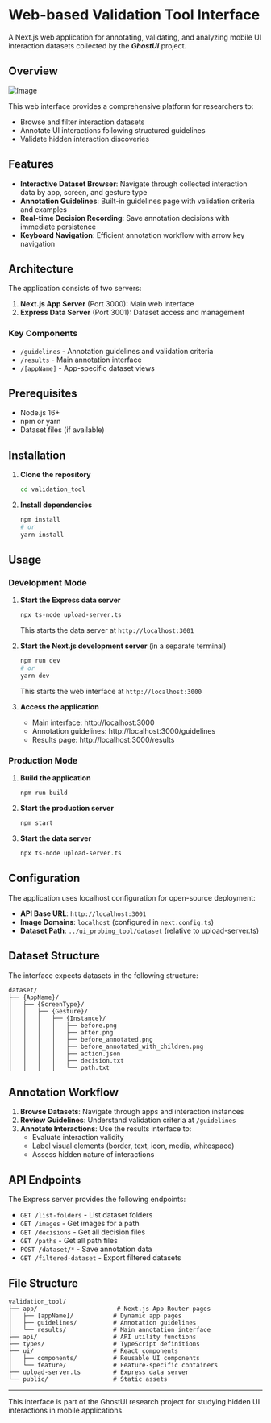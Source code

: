# Web-based Validation Tool Interface

A Next.js web application for annotating, validating, and analyzing mobile UI interaction datasets collected by the ***GhostUI*** project.

## Overview
![Image](https://github.com/user-attachments/assets/d54fa609-8d28-41d7-af54-bd863db42a45)

This web interface provides a comprehensive platform for researchers to:
- Browse and filter interaction datasets
- Annotate UI interactions following structured guidelines
- Validate hidden interaction discoveries

## Features

- **Interactive Dataset Browser**: Navigate through collected interaction data by app, screen, and gesture type
- **Annotation Guidelines**: Built-in guidelines page with validation criteria and examples
- **Real-time Decision Recording**: Save annotation decisions with immediate persistence
- **Keyboard Navigation**: Efficient annotation workflow with arrow key navigation

## Architecture

The application consists of two servers:

1. **Next.js App Server** (Port 3000): Main web interface
2. **Express Data Server** (Port 3001): Dataset access and management

### Key Components

- `/guidelines` - Annotation guidelines and validation criteria
- `/results` - Main annotation interface
- `/[appName]` - App-specific dataset views

## Prerequisites

- Node.js 16+ 
- npm or yarn
- Dataset files (if available)

## Installation

1. **Clone the repository**
   ```bash
   cd validation_tool
   ```

2. **Install dependencies**
   ```bash
   npm install
   # or
   yarn install
   ```

## Usage

### Development Mode

1. **Start the Express data server**
   ```bash
   npx ts-node upload-server.ts
   ```
   This starts the data server at `http://localhost:3001`

2. **Start the Next.js development server** (in a separate terminal)
   ```bash
   npm run dev
   # or
   yarn dev
   ```
   This starts the web interface at `http://localhost:3000`

3. **Access the application**
   - Main interface: http://localhost:3000
   - Annotation guidelines: http://localhost:3000/guidelines
   - Results page: http://localhost:3000/results

### Production Mode

1. **Build the application**
   ```bash
   npm run build
   ```

2. **Start the production server**
   ```bash
   npm start
   ```

3. **Start the data server**
   ```bash
   npx ts-node upload-server.ts
   ```

## Configuration

The application uses localhost configuration for open-source deployment:

- **API Base URL**: `http://localhost:3001`
- **Image Domains**: `localhost` (configured in `next.config.ts`)
- **Dataset Path**: `../ui_probing_tool/dataset` (relative to upload-server.ts)

## Dataset Structure

The interface expects datasets in the following structure:

```
dataset/
├── {AppName}/
│   ├── {ScreenType}/
│   │   ├── {Gesture}/
│   │   │   ├── {Instance}/
│   │   │   │   ├── before.png
│   │   │   │   ├── after.png
│   │   │   │   ├── before_annotated.png
│   │   │   │   ├── before_annotated_with_children.png
│   │   │   │   ├── action.json
│   │   │   │   ├── decision.txt
│   │   │   │   └── path.txt
```

## Annotation Workflow

1. **Browse Datasets**: Navigate through apps and interaction instances
2. **Review Guidelines**: Understand validation criteria at `/guidelines`
3. **Annotate Interactions**: Use the results interface to:
   - Evaluate interaction validity
   - Label visual elements (border, text, icon, media, whitespace)
   - Assess hidden nature of interactions

## API Endpoints

The Express server provides the following endpoints:

- `GET /list-folders` - List dataset folders
- `GET /images` - Get images for a path
- `GET /decisions` - Get all decision files
- `GET /paths` - Get all path files  
- `POST /dataset/*` - Save annotation data
- `GET /filtered-dataset` - Export filtered datasets


## File Structure

```
validation_tool/
├── app/                      # Next.js App Router pages
│   ├── [appName]/           # Dynamic app pages
│   ├── guidelines/          # Annotation guidelines
│   └── results/             # Main annotation interface
├── api/                     # API utility functions
├── types/                   # TypeScript definitions
├── ui/                      # React components
│   ├── components/          # Reusable UI components
│   └── feature/             # Feature-specific containers
├── upload-server.ts         # Express data server
└── public/                  # Static assets
```
---

This interface is part of the GhostUI research project for studying hidden UI interactions in mobile applications.
